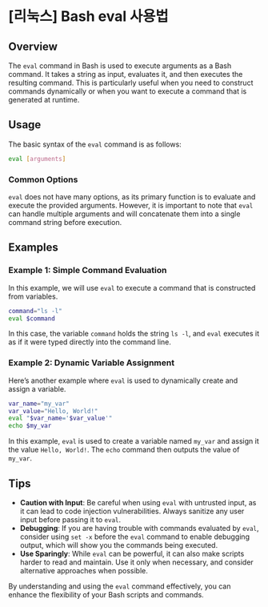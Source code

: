 # [리눅스] Bash eval 사용법

## Overview
The `eval` command in Bash is used to execute arguments as a Bash command. It takes a string as input, evaluates it, and then executes the resulting command. This is particularly useful when you need to construct commands dynamically or when you want to execute a command that is generated at runtime.

## Usage
The basic syntax of the `eval` command is as follows:

```bash
eval [arguments]
```

### Common Options
`eval` does not have many options, as its primary function is to evaluate and execute the provided arguments. However, it is important to note that `eval` can handle multiple arguments and will concatenate them into a single command string before execution.

## Examples

### Example 1: Simple Command Evaluation
In this example, we will use `eval` to execute a command that is constructed from variables.

```bash
command="ls -l"
eval $command
```

In this case, the variable `command` holds the string `ls -l`, and `eval` executes it as if it were typed directly into the command line.

### Example 2: Dynamic Variable Assignment
Here’s another example where `eval` is used to dynamically create and assign a variable.

```bash
var_name="my_var"
var_value="Hello, World!"
eval "$var_name='$var_value'"
echo $my_var
```

In this example, `eval` is used to create a variable named `my_var` and assign it the value `Hello, World!`. The `echo` command then outputs the value of `my_var`.

## Tips
- **Caution with Input**: Be careful when using `eval` with untrusted input, as it can lead to code injection vulnerabilities. Always sanitize any user input before passing it to `eval`.
- **Debugging**: If you are having trouble with commands evaluated by `eval`, consider using `set -x` before the `eval` command to enable debugging output, which will show you the commands being executed.
- **Use Sparingly**: While `eval` can be powerful, it can also make scripts harder to read and maintain. Use it only when necessary, and consider alternative approaches when possible.

By understanding and using the `eval` command effectively, you can enhance the flexibility of your Bash scripts and commands.